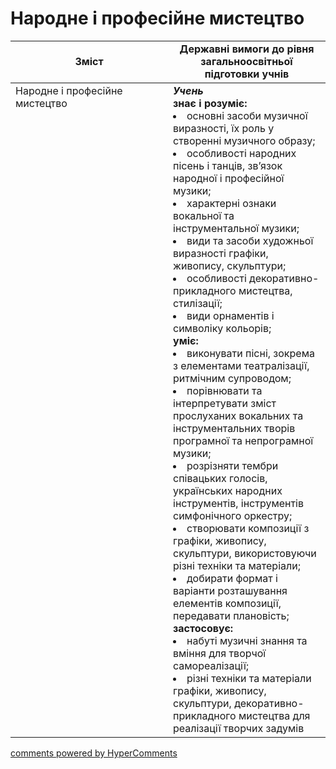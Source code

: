 <div id="hypercomments_widget" class="js-hypercomments-widget invisible"></div>

# Народне і професійне мистецтво

<table>
  <tr>
    <td width="50%" align="center"><b>Зміст</b></td>
    <td width="50%" align="center"><b>Державні вимоги до рівня загальноосвітньої підготовки учнів</b></td>
  </tr>
<tbody>
  <tr>
<td width="50%" style="vertical-align:top !important;">Народне і професійне мистецтво
</td>
<td width="50%" style="vertical-align:top !important;">
<b><i>Учень</i></b><br>
<b>знає і розуміє:</b>
<li>основні засоби музичної виразності, їх роль у створенні музичного образу;</li>
<li>особливості народних пісень і танців, зв’язок народної і професійної музики;</li>
<li>характерні ознаки вокальної та інструментальної музики;</li>
<li>види та засоби художньої виразності графіки, живопису, скульптури;</li>
<li>особливості декоративно-прикладного мистецтва, стилізації;</li>
<li>види орнаментів і символіку кольорів;</li>
<b>уміє:</b>
<li>виконувати пісні, зокрема з елементами театралізації, ритмічним супроводом;</li>
<li>порівнювати та інтерпретувати зміст прослуханих вокальних та інструментальних творів програмної та непрограмної музики;</li>
<li>розрізняти тембри співацьких голосів, українських народних інструментів, інструментів симфонічного оркестру;</li>
<li>створювати композиції з графіки, живопису, скульптури, використовуючи різні техніки та матеріали;</li>
<li>добирати формат і варіанти розташування елементів композиції, передавати плановість;</li>
<b>застосовує:</b>
<li>набуті музичні знання та вміння для творчої самореалізації;</li>
<li>різні техніки та матеріали графіки, живопису, скульптури, декоративно-прикладного мистецтва для реалізації творчих задумів</li>
</td>
  </tr>
</tbody>
</table>

<div class="js-hypercomments-container">
<a href="http://hypercomments.com" class="hc-link" title="comments widget">comments powered by HyperComments</a>
</div>